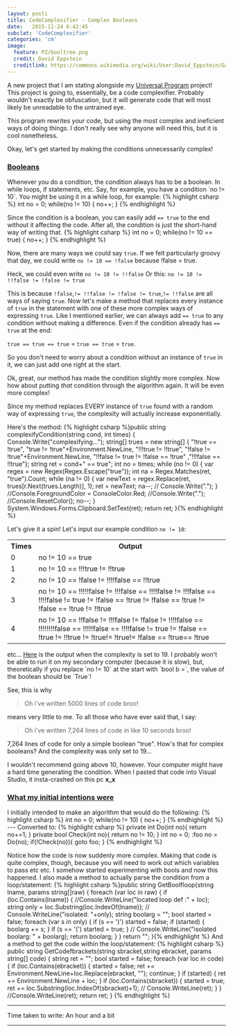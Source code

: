 ```yaml
---
layout: posti
title: CodeComplexifier - Complex Booleans
date:   2015-11-24 6:42:45
subclat: 'CodeComplexifier'
categories: 'cm'
image:
  feature: PZ/booltree.png
  credit: David Eppstein
  creditlink: https://commons.wikimedia.org/wiki/User:David_Eppstein/Gallery
---
```


A new project that I am stating alongside my <a href="{{ site.baseUrl }}/tag/UniversalProgram">Universal Program</a> project!
This project is going to, essentially, be a code complexifier. Probably wouldn't exactly be obfuscation, but it will generate code that will most likely be unreadable to the untrained eye.

This program rewrites your code, but using the most complex and ineficient ways of doing things. I don't really see why anyone will need this, but it is cool nonetheless.

Okay, let's get started by making the conditions unnecessarily complex!

<h3><u>Booleans</u></h3>
Whenever you do a condition, the condition always has to be a boolean.
In while loops, if statements, etc.
Say, for example, you have a condition `no != 10`. You might be using it in a while loop, for example:
{% highlight csharp %}
int no = 0;
while(no != 10)
{
	no++;
}
{% endhighlight %}

Since the condition is a boolean, you can easily add `== true` to the end without it affecting the code. After all, the condition is just the short-hand way of writing that.
{% highlight csharp %}
int no = 0;
while(no != 10 == true)
{
	no++;
}
{% endhighlight %}

Now, there are many ways we could say `true`. If we felt particularly groovy that day, we could write `no != 10 == !false` because !false = true.

Heck, we could even write `no != 10 != !!false`
Or this: `no != 10 != !!false != !false != true`

This is because `!false`,`!= !!false != !false != true`,`!= !!false` are all ways of saying `true`.
Now let's make a method that replaces every instance of `true` in the statement with one of these more complex ways of expressing `true`.
Like I mentioned earlier, we can always add `== true` to any condition without making a difference. Even if the condition already has `== true` at the end:

`true == true == true` = `true == true` = `true`.

So you don't need to worry about a condition without an instance of `true` in it, we can just add one right at the start.

Ok, great, our method has made the condition slightly more complex. Now how about putting _that_ condition through the algorithm again. It will be even more complex!

Since my method replaces EVERY instance of `true` found with a random way of expressing `true`, the complexity will actually increase exponentially.

Here's the method:
{% highlight csharp %}public string complexifyCondition(string cond, int times)
        {
            Console.Write("complexifying...");
            string[] trues = new string[] { "!true == !true", "true != !true"+Environment.NewLine, "!!!true != !!true", "!false != !true"+Environment.NewLine, "!!false != true != !false == !true"
            ,"!!!false == !!true"};
            string ret = cond+" == true";
            int no = times;
            while (no != 0)
            {
                var regex = new Regex(Regex.Escape("true"));
                int na = Regex.Matches(ret, "true").Count;
                while (na != 0)
                {
                    var newText = regex.Replace(ret, trues[r.Next(trues.Length)], 1);
                    ret = newText;
                    na--;
                    // Console.Write(".");
                }
                //Console.ForegroundColor = ConsoleColor.Red;
                //Console.Write(".");
                //Console.ResetColor();
                no--;
            }
            System.Windows.Forms.Clipboard.SetText(ret);
            return ret;
        }{% endhighlight %}

Let's give it a spin!
Let's input our example condition `no != 10`:
<table><tbody>
<tr><th>Times</th><th>Output</th></tr>
<tr><td>0</td><td>no != 10 == true</td></tr>
<tr><td>1</td><td>no != 10 == !!!true != !!true</td></tr>
<tr><td>2</td><td>no != 10 == !false != !!!!false == !!true</td></tr>
<tr><td>3</td><td>no != 10 == !!!!!false != !!!false == !!!!false != !!!false == !!!!false != true != !false == !true != !false == !true
!= !false == !true != !!true</td></tr>
<tr><td>4</td><td>no != 10 == !!false != !!!false != !false != !!!!false == !!!!!!!!false == !!!!!false == !!!!false != true != !false == !true != !!true != !true!= !true!= !false == !true== !true</td></tr>
</tbody>
</table>
etc...
<a href="http://pastebin.com/zrQj6KBu">Here</a> is the output when the complexity is set to 19.
I probably won't be able to run it on my secondary computer (because it is slow), but, theoretically if you replace `no != 10` at the start with `bool b =`,
the value of the boolean should be `True`!

See, this is why 
>Oh i've written 5000 lines of code broo!

means very little to me. To all those who have ever said that, I say: 

>Oh i've written 7,264 lines of code in like 10 seconds broo!

7,264 lines of code for only a simple boolean "true". How's that for complex booleans?
And the complexity was only set to 19... 

I wouldn't recommend going above 10, however. Your computer might have a hard time generating the condition. When I pasted that code into Visual Studio, it insta-crashed on this pc __x_x__

<h3><u>What my initial intentions were</u></h3>
I initially intended to make an algorithm that would do the following:
{% highlight csharp %}
int no = 0;
while(no != 10)
{
	no++;
}
{% endhighlight %}
---
Converted to:
{% highlight csharp %}
private int Do(int no){
return no+=1;
}
private bool Check(int no){
return no != 10;
}
int no = 0;
:foo
no = Do(no);
if(!Check(no)){
goto foo;
}
{% endhighlight %}

Notice how the code is now suddenly more complex. Making that code is quite complex, though, because you will need to work out which variables to pass etc etc. I somehow started experimenting with bools and now this happened.
I also made a method to actually parse the condition from a loop/statement:
{% highlight csharp %}public string GetBoolfloop(string lname, params string[]raw)
        {
            foreach (var loc in raw)
            {
                if (loc.Contains(lname))
                {
                    //Console.WriteLine("located loop def :" + loc);
                    string only = loc.Substring(loc.IndexOf(lname));
                   // Console.WriteLine("isolated: "+only);
                    string boolarg = "";
                    bool started = false;
                    foreach (var s in only)
                    {
                        if (s == ')') started = false;
                        if (started)
                        {
                            boolarg += s;
                        }
                        if (s == '(') started = true;
                    }
                 //   Console.WriteLine("isolated boolarg: " + boolarg);
                    return boolarg;
                }
            }
            return "";
        }{% endhighlight %}
And a method to get the code within the loop/statement:
{% highlight csharp %}
public string GetCodefbrackets(string sbracket,string ebracket, params string[] code)
        {
            string ret = "";
            bool started = false;
            foreach (var loc in code)
            {
                if (loc.Contains(ebracket))
                {
                    started = false;
                    ret += Environment.NewLine+loc.Replace(ebracket, "");
                    continue;
                }
                if (started)
                {
                    ret += Environment.NewLine + loc;
                }
                if (loc.Contains(sbracket))
                {
                    started = true;
                    ret += loc.Substring(loc.IndexOf(sbracket)+1);
                 //   Console.WriteLine(ret);
                }
            }
            //Console.WriteLine(ret);
            return ret;
        }
{% endhighlight %}

---
<!-- footer -->

Time taken to write: An hour and a bit

---